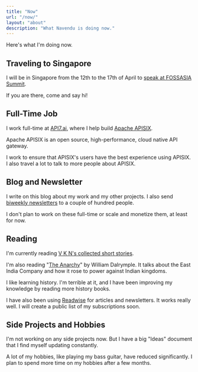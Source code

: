 ```yaml
---
title: "Now"
url: "/now/"
layout: "about"
description: "What Navendu is doing now."
---
```


Here's what I'm doing now.

## Traveling to Singapore

I will be in Singapore from the 12th to the 17th of April to [speak at FOSSASIA Summit](https://eventyay.com/e/7cfe0771/session/8122).

If you are there, come and say hi! 

## Full-Time Job

I work full-time at [API7.ai](https://api7.ai/), where I help build [Apache APISIX](https://apisix.apache.org/).

Apache APISIX is an open source, high-performance, cloud native API gateway.

I work to ensure that APISIX's users have the best experience using APISIX. I also travel a lot to talk to more people about APISIX.

## Blog and Newsletter

I write on this blog about my work and my other projects. I also send [biweekly newsletters](/subscribe/) to a couple of hundred people.

I don't plan to work on these full-time or scale and monetize them, at least for now.

## Reading

I'm currently reading [V K N's collected short stories](https://www.goodreads.com/book/show/17971843-v-k-n).

I'm also reading "[The Anarchy](https://www.goodreads.com/book/show/42972023-the-anarchy)" by William Dalrymple. It talks about the East India Company and how it rose to power against Indian kingdoms.

I like learning history. I'm terrible at it, and I have been improving my knowledge by reading more history books.

I have also been using [Readwise](https://readwise.io/i/navendu4) for articles and newsletters. It works really well. I will create a public list of my subscriptions soon.

## Side Projects and Hobbies

I'm not working on any side projects now. But I have a big "Ideas" document that I find myself updating constantly.

A lot of my hobbies, like playing my bass guitar, have reduced significantly. I plan to spend more time on my hobbies after a few months.
